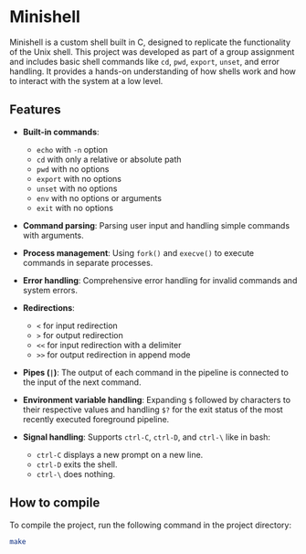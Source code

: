# Minishell

Minishell is a custom shell built in C, designed to replicate the functionality of the Unix shell. This project was developed as part of a group assignment and includes basic shell commands like `cd`, `pwd`, `export`, `unset`, and error handling. It provides a hands-on understanding of how shells work and how to interact with the system at a low level.

## Features

- **Built-in commands**: 
  - `echo` with `-n` option
  - `cd` with only a relative or absolute path
  - `pwd` with no options
  - `export` with no options
  - `unset` with no options
  - `env` with no options or arguments
  - `exit` with no options
  
- **Command parsing**: Parsing user input and handling simple commands with arguments.

- **Process management**: Using `fork()` and `execve()` to execute commands in separate processes.

- **Error handling**: Comprehensive error handling for invalid commands and system errors.

- **Redirections**: 
  - `<` for input redirection
  - `>` for output redirection
  - `<<` for input redirection with a delimiter
  - `>>` for output redirection in append mode

- **Pipes (`|`)**: The output of each command in the pipeline is connected to the input of the next command.

- **Environment variable handling**: Expanding `$` followed by characters to their respective values and handling `$?` for the exit status of the most recently executed foreground pipeline.

- **Signal handling**: Supports `ctrl-C`, `ctrl-D`, and `ctrl-\` like in bash:
  - `ctrl-C` displays a new prompt on a new line.
  - `ctrl-D` exits the shell.
  - `ctrl-\` does nothing.

## How to compile

To compile the project, run the following command in the project directory:

```bash
make
